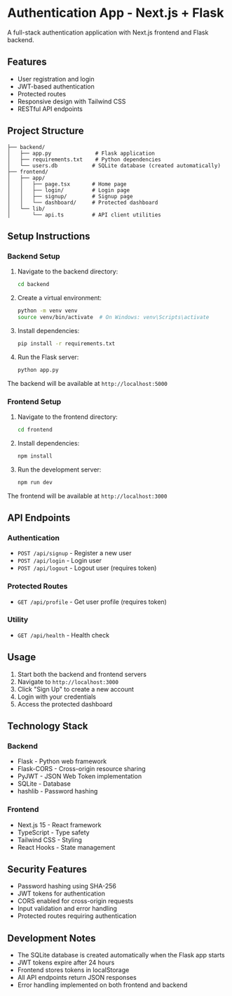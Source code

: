# Authentication App - Next.js + Flask

A full-stack authentication application with Next.js frontend and Flask backend.

## Features

- User registration and login
- JWT-based authentication
- Protected routes
- Responsive design with Tailwind CSS
- RESTful API endpoints

## Project Structure

```
├── backend/
│   ├── app.py              # Flask application
│   ├── requirements.txt    # Python dependencies
│   └── users.db           # SQLite database (created automatically)
├── frontend/
│   ├── app/
│   │   ├── page.tsx       # Home page
│   │   ├── login/         # Login page
│   │   ├── signup/        # Signup page
│   │   └── dashboard/     # Protected dashboard
│   └── lib/
│       └── api.ts         # API client utilities
```

## Setup Instructions

### Backend Setup

1. Navigate to the backend directory:
   ```bash
   cd backend
   ```

2. Create a virtual environment:
   ```bash
   python -m venv venv
   source venv/bin/activate  # On Windows: venv\Scripts\activate
   ```

3. Install dependencies:
   ```bash
   pip install -r requirements.txt
   ```

4. Run the Flask server:
   ```bash
   python app.py
   ```

The backend will be available at `http://localhost:5000`

### Frontend Setup

1. Navigate to the frontend directory:
   ```bash
   cd frontend
   ```

2. Install dependencies:
   ```bash
   npm install
   ```

3. Run the development server:
   ```bash
   npm run dev
   ```

The frontend will be available at `http://localhost:3000`

## API Endpoints

### Authentication
- `POST /api/signup` - Register a new user
- `POST /api/login` - Login user
- `POST /api/logout` - Logout user (requires token)

### Protected Routes
- `GET /api/profile` - Get user profile (requires token)

### Utility
- `GET /api/health` - Health check

## Usage

1. Start both the backend and frontend servers
2. Navigate to `http://localhost:3000`
3. Click "Sign Up" to create a new account
4. Login with your credentials
5. Access the protected dashboard

## Technology Stack

### Backend
- Flask - Python web framework
- Flask-CORS - Cross-origin resource sharing
- PyJWT - JSON Web Token implementation
- SQLite - Database
- hashlib - Password hashing

### Frontend
- Next.js 15 - React framework
- TypeScript - Type safety
- Tailwind CSS - Styling
- React Hooks - State management

## Security Features

- Password hashing using SHA-256
- JWT tokens for authentication
- CORS enabled for cross-origin requests
- Input validation and error handling
- Protected routes requiring authentication

## Development Notes

- The SQLite database is created automatically when the Flask app starts
- JWT tokens expire after 24 hours
- Frontend stores tokens in localStorage
- All API endpoints return JSON responses
- Error handling implemented on both frontend and backend

